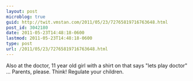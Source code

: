```yaml
---
layout: post
microblog: true
guid: http://twit.vmstan.com/2011/05/23/72765819716763648.html
post_id: 3042180
date: 2011-05-23T14:48:18-0600
lastmod: 2011-05-23T14:48:18-0600
type: post
url: /2011/05/23/72765819716763648.html
---
```

Also at the doctor, 11 year old girl with a shirt on that says "lets play doctor" ... Parents, please. Think! Regulate your children.
